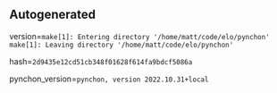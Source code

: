 ## Autogenerated 

version=`make[1]: Entering directory '/home/matt/code/elo/pynchon'
make[1]: Leaving directory '/home/matt/code/elo/pynchon'` 

hash=`2d9435e12cd51cb348f01628f614fa9bdcf5086a` 

pynchon_version=`pynchon, version 2022.10.31+local`
